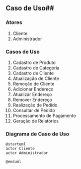 ## Caso de Uso##

### Atores ###
1. Cliente
2. Administrador

### Casos de Uso ###
1. Cadastro de Produto 
2. Cadastro de Categoria 
3. Cadastro de Cliente
4. Atualização de Cliente 
5. Remoção de Cliente
6. Adicionar Endereço
7. Atualizar Endereço
8. Remover Endereço
9. Realização de Pedido 
10. Consultar de Pedido 
11. Processamento de Pagamento 
12. Geração de Relatórios

### Diagrama de Caso de Uso ###


```mermaid
@startuml 
actor Cliente 
actor Administrador

@enduml
```


